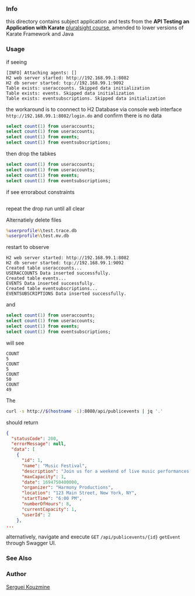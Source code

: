### Info

this directory contains subject application and tests from the __API Testing an Application with Karate__ [pluralsight course](https://app.pluralsight.com/library/courses/karate-api-testing-application), amended to lower versions of Karate Framework and Java

### Usage

if seeing
```text
[INFO] Attaching agents: []
H2 web server started: http://192.168.99.1:8082
H2 db server started: tcp://192.168.99.1:9092
Table exists: useraccounts. Skipped data initialization
Table exists: events. Skipped data initialization
Table exists: eventsubscriptions. Skipped data initialization

```


the workaround is to coonnect to H2 Database via console web interface `http://192.168.99.1:8082/login.do` and confirm there is no data 

```SQL
select count(1) from useraccounts;
select count(1) from useraccounts;
select count(1) from events;
select count(1) from eventsubscriptions;
```

then drop the tabkes

```SQL
select count(1) from useraccounts;
select count(1) from useraccounts;
select count(1) from events;
select count(1) from eventsubscriptions;

```

if see errorabout constraints
```text
```
repeat the drop run until all clear

Alternatiely delete files
```cmd
%userprofile%\test.trace.db
%userprofile%\test.mv.db
```

restart to observe

```text
H2 web server started: http://192.168.99.1:8082
H2 db server started: tcp://192.168.99.1:9092
Created table useraccounts...
USERACCOUNTS Data inserted successfully.
Created table events...
EVENTS Data inserted successfully.
Created table eventsubscriptions...
EVENTSUBSCRIPTIONS Data inserted successfully.
```

and 
```SQL
select count(1) from useraccounts;
select count(1) from useraccounts;
select count(1) from events;
select count(1) from eventsubscriptions;

```
will see
```text
COUNT
5
COUNT
5
COUNT
50
COUNT
49
```

The
```sh
curl -s http://$(hostname -i):8080/api/publicevents | jq '.'
```
should return

```JSON
{
  "statusCode": 200,
  "errorMessage": null,
  "data": [
    {
      "id": 1,
      "name": "Music Festival",
      "description": "Join us for a weekend of live music performances by renowned artists.",
      "maxCapacity": 1,
      "date": 1694750400000,
      "organizer": "Harmony Productions",
      "location": "123 Main Street, New York, NY",
      "startTime": "6:00 PM",
      "numberOfHours": 8,
      "currentCapacity": 1,
      "userId": 2
    },
... 
```
alternatively, navigate and execute `GET` `/api/publicevents/{id}` `getEvent` through Swagger UI.

### See Also


### Author
[Serguei Kouzmine](kouzmine_serguei@yahoo.com)
